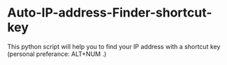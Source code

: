 # Auto-IP-address-Finder-shortcut-key
This python script will help you to find your IP address with a shortcut key (personal preferance: ALT+NUM .)
